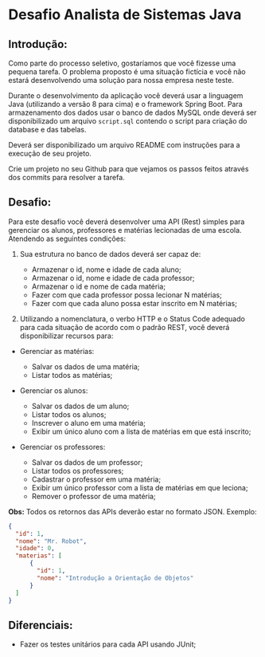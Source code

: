 # Desafio Analista de Sistemas Java

## Introdução:

Como parte do processo seletivo, gostaríamos que você fizesse uma pequena tarefa. O problema proposto é uma situação fictícia e você não estará desenvolvendo uma solução para nossa empresa neste teste.

Durante o desenvolvimento da aplicação você deverá usar a linguagem Java (utilizando a versão 8 para cima) e o framework Spring Boot. Para armazenamento dos dados usar o banco de dados MySQL onde deverá ser disponibilizado um arquivo `script.sql` contendo o script para criação do database e das tabelas.

Deverá ser disponibilizado um arquivo README com instruções para a execução de seu projeto.

Crie um projeto no seu Github para que vejamos os passos feitos através dos commits para resolver a tarefa.

## Desafio:

Para este desafio você deverá desenvolver uma API (Rest) simples para gerenciar os alunos, professores e matérias lecionadas de uma escola. Atendendo as seguintes condições:

1. Sua estrutura no banco de dados deverá ser capaz de:
    - Armazenar o id, nome e idade de cada aluno;
    - Armazenar o id, nome e idade de cada professor;
    - Armazenar o id e nome de cada matéria;
    - Fazer com que cada professor possa lecionar N matérias;
    - Fazer com que cada aluno possa estar inscrito em N matérias;

2. Utilizando a nomenclatura, o verbo HTTP e o Status Code adequado para cada situação de acordo com o padrão REST, você deverá disponibilizar recursos para:

- Gerenciar as matérias:
    - Salvar os dados de uma matéria;
    - Listar todos as matérias;

- Gerenciar os alunos:
    - Salvar os dados de um aluno;
    - Listar todos os alunos;
    - Inscrever o aluno em uma matéria;
    - Exibir um único aluno com a lista de matérias em que está inscrito;

- Gerenciar os professores:
    - Salvar os dados de um professor;
    - Listar todos os professores;
    - Cadastrar o professor em uma matéria;
    - Exibir um único professor com a lista de matérias em que leciona;
    - Remover o professor de uma matéria;

**Obs:** Todos os retornos das APIs deverão estar no formato JSON. Exemplo:
```json
{
  "id": 1,
  "nome": "Mr. Robot",
  "idade": 0,
  "materias": [
      {
        "id": 1,
        "nome": "Introdução a Orientação de Objetos"
      }
  ]
}
```

## Diferenciais:
- Fazer os testes unitários para cada API usando JUnit;
